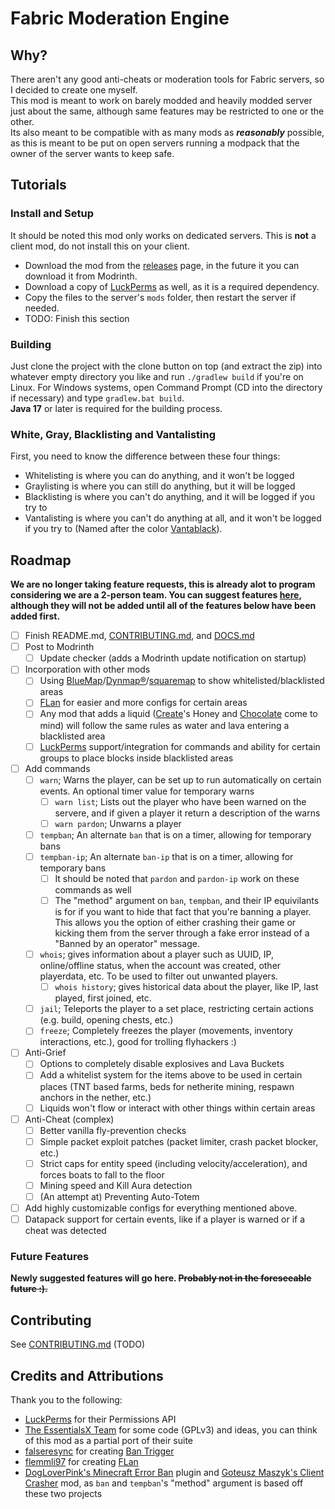 # Fabric Moderation Engine

## Why?
There aren't any good anti-cheats or moderation tools for Fabric servers, so I decided to create one myself.\
This mod is meant to work on barely modded and heavily modded server just about the same, although same features may be restricted to one or the other.\
Its also meant to be compatible with as many mods as **_reasonably_** possible, as this is meant to be put on open servers running a modpack that the owner of the server wants to keep safe.

## Tutorials

### Install and Setup
It should be noted this mod only works on dedicated servers. This is **not** a client mod, do not install this on your client.
- Download the mod from the [releases](https://github.com/GirlInPurple/fabric-moderation-engine/releases) page, in the future it you can download it from Modrinth.
- Download a copy of [LuckPerms](https://luckperms.net/) as well, as it is a required dependency.
- Copy the files to the server's `mods` folder, then restart the server if needed.
- TODO: Finish this section

### Building
Just clone the project with the clone button on top (and extract the zip) into whatever empty directory you like and run `./gradlew build` if you're on Linux. For Windows systems, open Command Prompt (CD into the directory if necessary) and type `gradlew.bat build`. <br>
**Java 17** or later is required for the building process.

### White, Gray, Blacklisting and Vantalisting

First, you need to know the difference between these four things:

- Whitelisting is where you can do anything, and it won't be logged
- Graylisting is where you can still do anything, but it will be logged  <!-- consider performance factors! -->
- Blacklisting is where you can't do anything, and it will be logged if you try to  <!-- definitely consider factors, someone may spam the log! -->
- Vantalisting is where you can't do anything at all, and it won't be logged if you try to (Named after the color [Vantablack](https://en.wikipedia.org/wiki/Vantablack)).

## Roadmap
**We are no longer taking feature requests, this is already alot to program considering we are a 2-person team. You can suggest features [here](https://github.com/GirlInPurple/fabric-moderation-engine/issues/new?template=feature_request.yml), although they will not be added until all of the features below have been added first.**
- [ ] Finish README.md, [CONTRIBUTING.md](./.github/CONTRIBUTING.md), and [DOCS.md](./DOCS.md)
- [ ] Post to Modrinth  <!-- You can now download the mod [here](https://modrinth.com/mod/fme) -->
  - [ ] Update checker (adds a Modrinth update notification on startup)
- [ ] Incorporation with other mods
  - [ ] Using [BlueMap](https://modrinth.com/plugin/bluemap)/[Dynmap®](https://modrinth.com/plugin/dynmap)/[squaremap](https://modrinth.com/plugin/squaremap) to show whitelisted/blacklisted areas
  - [ ] [FLan](https://modrinth.com/mod/flan) for easier and more configs for certain areas
  - [ ] Any mod that adds a liquid ([Create](https://modrinth.com/mod/create)'s Honey and [Chocolate](https://www.curseforge.com/minecraft/mc-mods/create-confectionery) come to mind) will follow the same rules as water and lava entering a blacklisted area
  - [ ] [LuckPerms](https://luckperms.net/) support/integration for commands and ability for certain groups to place blocks inside blacklisted areas
- [ ] Add commands
  - [ ] `warn`; Warns the player, can be set up to run automatically on certain events. An optional timer value for temporary warns
    - [ ] `warn list`; Lists out the player who have been warned on the servere, and if given a player it return a description of the warns
    - [ ] `warn pardon`; Unwarns a player
  - [ ] `tempban`; An alternate `ban` that is on a timer, allowing for temporary bans
  - [ ] `tempban-ip`; An alternate `ban-ip` that is on a timer, allowing for temporary bans
    - [ ] It should be noted that `pardon` and `pardon-ip` work on these commands as well
    - [ ] The "method" argument on `ban`, `tempban`, and their IP equivilants is for if you want to hide that fact that you're banning a player. This allows you the option of either crashing their game or kicking them from the server through a fake error instead of a "Banned by an operator" message.
  - [ ] `whois`; gives information about a player such as UUID, IP, online/offline status, when the account was created, other playerdata, etc. To be used to filter out unwanted players.
    - [ ] `whois history`; gives historical data about the player, like IP, last played, first joined, etc.
  - [ ] `jail`; Teleports the player to a set place, restricting certain actions (e.g. build, opening chests, etc.)
  - [ ] `freeze`; Completely freezes the player (movements, inventory interactions, etc.), good for trolling flyhackers :)
- [ ] Anti-Grief
  - [ ] Options to completely disable explosives and Lava Buckets
  - [ ] Add a whitelist system for the items above to be used in certain places (TNT based farms, beds for netherite mining, respawn anchors in the nether, etc.)
  - [ ] Liquids won't flow or interact with other things within certain areas
- [ ] Anti-Cheat (complex)
  - [ ] Better vanilla fly-prevention checks
  - [ ] Simple packet exploit patches (packet limiter, crash packet blocker, etc.)
  - [ ] Strict caps for entity speed (including velocity/acceleration), and forces boats to fall to the floor
  - [ ] Mining speed and Kill Aura detection
  - [ ] (An attempt at) Preventing Auto-Totem
- [ ] Add highly customizable configs for everything mentioned above.
- [ ] Datapack support for certain events, like if a player is warned or if a cheat was detected

### Future Features
**Newly suggested features will go here. ~~Probably not in the foreseeable future :).~~**

## Contributing

See [CONTRIBUTING.md](/.github/CONTRIBUTING.md) (TODO)

## Credits and Attributions

Thank you to the following:
- [LuckPerms](https://luckperms.net/) for their Permissions API
- [The EssentialsX Team](https://essentialsx.net/) for some code (GPLv3) and ideas, you can think of this mod as a partial port of their suite
- [falseresync](https://modrinth.com/user/falseresync) for creating [Ban Trigger](https://modrinth.com/mod/ban-trigger)
- [flemmli97](https://modrinth.com/user/flemmli97) for creating [FLan](https://modrinth.com/mod/flan)
- [DogLoverPink's Minecraft Error Ban](https://github.com/DogLoverPink/Minecraft-Error-Ban) plugin and [Goteusz Maszyk's Client Crasher](https://github.com/goteusz-maszyk/ClientCrasher-Fabric) mod, as `ban` and `tempban`'s "method" argument is based off these two projects
